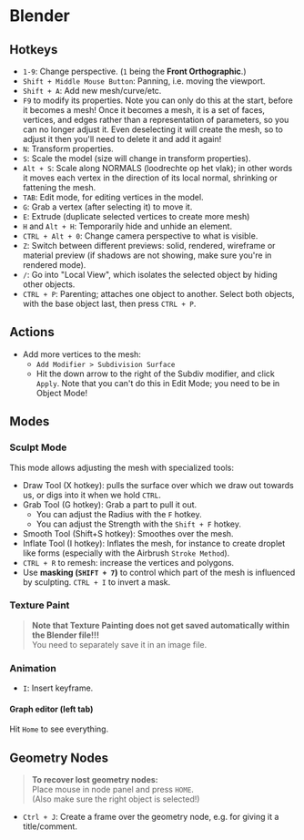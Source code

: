# Blender
## Hotkeys
* `1-9`: Change perspective. (`1` being the **Front Orthographic**.)
* `Shift + Middle Mouse Button`: Panning, i.e. moving the viewport.
* `Shift + A`: Add new mesh/curve/etc.
* `F9` to modify its properties. Note you can only do this at the start, before it becomes a mesh! Once it becomes a mesh, it is a set of faces, vertices, and edges rather than a representation of parameters, so you can no longer adjust it. Even deselecting it will create the mesh, so to adjust it then you'll need to delete it and add it again!
* `N`: Transform properties.
* `S`: Scale the model (size will change in transform properties).
* `Alt + S`: Scale along NORMALS (loodrechte op het vlak); in other words it moves each vertex in the direction of its local normal, shrinking or fattening the mesh.
* `TAB`: Edit mode, for editing vertices in the model.
* `G`: Grab a vertex (after selecting it) to move it.
* `E`: Extrude (duplicate selected vertices to create more mesh)
* `H` and `Alt + H`: Temporarily hide and unhide an element.
* `CTRL + Alt + 0`: Change camera perspective to what is visible.
* `Z`: Switch between different previews: solid, rendered, wireframe or material preview (if shadows are not showing, make sure you're in rendered mode).
* `/`: Go into "Local View", which isolates the selected object by hiding other objects.
* `CTRL + P`: Parenting; attaches one object to another. Select both objects, with the base object last, then press `CTRL + P`.

## Actions
* Add more vertices to the mesh:  
  - `Add Modifier > Subdivision Surface`
  - Hit the down arrow to the right of the Subdiv modifier, and click `Apply`. Note that you can't do this in Edit Mode; you need to be in Object Mode!


## Modes
### Sculpt Mode
This mode allows adjusting the mesh with specialized tools:
* Draw Tool (X hotkey): pulls the surface over which we draw out towards us, or digs into it when we hold `CTRL`.
* Grab Tool (G hotkey): Grab a part to pull it out.
  - You can adjust the Radius with the `F` hotkey.
  - You can adjust the Strength with the `Shift + F` hotkey.
* Smooth Tool (Shift+S hotkey): Smoothes over the mesh.
* Inflate Tool (I hotkey): Inflates the mesh, for instance to create droplet like forms (especially with the Airbrush `Stroke Method`).
* `CTRL + R` to remesh: increase the vertices and polygons.
* Use **masking (`SHIFT + 7`)** to control which part of the mesh is influenced by sculpting. `CTRL + I` to invert a mask.

### Texture Paint
> **Note that Texture Painting does not get saved automatically within the Blender file!!!**  
> You need to separately save it in an image file.

### Animation
* `I`: Insert keyframe.


#### Graph editor (left tab)
Hit `Home` to see everything.

## Geometry Nodes
> **To recover lost geometry nodes:**  
> Place mouse in node panel and press `HOME`.  
> (Also make sure the right object is selected!)

* `Ctrl + J`: Create a frame over the geometry node, e.g. for giving it a title/comment.